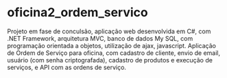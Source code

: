 # oficina2_ordem_servico
Projeto em fase de conculsão, aplicação web desenvolvida em C#, com .NET Framework, arquitetura MVC, banco de dados My SQL, com programação orientada a objetos, utilização de ajax, javascript.
Aplicação de Ordem de Serviço para oficina, com cadastro de cliente, envio de email, usuário (com senha criptografada), cadastro de produtos e execução de serviços, e API com as ordens de serviço.

